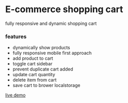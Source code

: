 # E-commerce shopping cart

fully responsive and dynamic shopping cart

### features

- dynamically show products
- fully responsive mobile first approach
- add product to cart
- toggle cart sidebar
- prevent duplicate cart added
- update cart quantity
- delete item from cart
- save cart to brower localstorage

[live demo](https://muhib-dev.github.io/vanila-javascript-projects/shopping-cart/)
